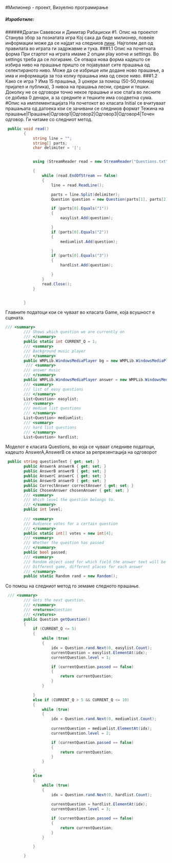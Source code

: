 #Милионер - проект, Визуелно програмирање
##### Изработиле:
######Драган Савевски и Димитар Рабаџиски
#1. Опис на проектот
Станува збор за познатата игра Кој сака да биде милионер, повеќе информации може да се најдат на следниов [линк](https://en.wikipedia.org/wiki/Millionaire). Најголем дел од правилата во играта ги задржавме и тука.
###1.1 Oпис на почетната форма
При стартот на играта имаме 2 опции play копче и settings. Во settings треба да се логираме. Се отвара нова форма кадешто се избира ниво на прашање пришто се појавуваат сите прашања од селектираното ниво. Може да се избрише или додане ново прашање, а има и информација за тоа колку прашања има од секое ниво.
###1.2 Како се игра ?
Има 15 прашања, 3 џокери за помош (50-50,повикај пријател и публика), 3 нивоа на прашања лесни, средни и тешки. Доколку не се одговори точно некое прашање и кое спаѓа во лесните се добива 0 денари, а за средните и тешките има соодветна сума.
#Опис на имплементацијата
На почетокот во класата Initial се вчитуваат прашањата од датоека кои се зачивани се следниов формат Teжина на прашање|Прашање|Одговор1|Одговор2|Oдговор3|Одговор4|Точен одговор. Ги читаме со следниот метод.
```c#
 public void read()
        {
            string line = "";
            string[] parts;
            char delimiter = '|';


            using (StreamReader read = new StreamReader("Questions.txt"))

            {   
                while (read.EndOfStream == false)
                {
                    line = read.ReadLine();

                    parts = line.Split(delimiter);
                    Question question = new Question(parts[1], parts[2], parts[3], parts[4], parts[5], parts[6]);

                    if (parts[0].Equals("1"))
                    {
                        easylist.Add(question);

                    }
                    if (parts[0].Equals("2"))
                    {
                        mediumlist.Add(question);

                    }
                    if (parts[0].Equals("3"))
                    {
                        hardlist.Add(question);

                    }
                }
                read.Close();
            }


        }
```
Главните податоци кои се чуваат во класата Game, која всушност е сцената.
```c#
/// <summary>
        /// Shows which question we are currently on
        /// </summary>
        public static int CURRENT_Q = 1;
        /// <summary>
        /// Background music player
        /// </summary>
        public WMPLib.WindowsMediaPlayer bg = new WMPLib.WindowsMediaPlayer();
         /// <summary>
        /// answer music
        /// </summary>
        public WMPLib.WindowsMediaPlayer answer = new WMPLib.WindowsMediaPlayer();
        /// <summary>
        /// list of easy questions
        /// </summary>
        List<Question> easylist;
        /// <summary>
        /// medium list questions
        /// </summary>
        List<Question> mediumlist;
        /// <summary>
        /// hard list questions
        /// </summary>
        List<Question> hardlist;
```
Моделот е класата Questions, во која се чуваат следниве податоци, кадешто AnswerA,AnswerB се класи за репрезентација на одговорот
```c#
 public string questionText { get; set; }
        public AnswerA answerA { get; set; }
        public AnswerB answerB { get; set; }
        public AnswerC answerC { get; set; }
        public AnswerD answerD { get; set; }
        public CorrectAnswer correctAnswer { get; set; }
        public ChosenAnswer chosenAnswer { get; set; }
        /// <summary>
        /// Which level the question belongs to.
        /// </summary>
        public int level;
       
        /// <summary>
        /// Audience votes for a certain question
        /// </summary>
        public static int[] votes = new int[4];
        /// <summary>
        /// Whether the question has passed
        /// </summary>
        public bool passed;
        /// <summary>
        /// Random object used for which field the answer text will be displayed on.
        /// Different game, different places for each answer
        /// </summary>
        public static Random rand = new Random();
```
Со помош на следниот метод го земаме следното прашање.
```c#
 /// <summary>
        /// Gets the next question.
        /// </summary>
        /// <returns>Question
        /// </returns>
        public Question getQuestion()
        {   
            if (CURRENT_Q <= 5)
            {
                while (true)
                {
                    idx = Question.rand.Next(0, easylist.Count);
                    currentQuestion = easylist.ElementAt(idx);
                    currentQuestion.level = 1;

                    if (currentQuestion.passed == false)
                    {
                        return currentQuestion;
                    }
                }

            }
            else if (CURRENT_Q > 5 && CURRENT_Q <= 10)
            {
                while (true)
                {
                    idx = Question.rand.Next(0, mediumlist.Count);
                    
                    currentQuestion = mediumlist.ElementAt(idx);
                    currentQuestion.level = 2;

                    if (currentQuestion.passed == false)
                    {
                        return currentQuestion;
                    }
                }

            }
            else
            {
                while (true)
                {
                    idx = Question.rand.Next(0, hardlist.Count);
                    
                    currentQuestion = hardlist.ElementAt(idx);
                    currentQuestion.level = 3;

                    if (currentQuestion.passed == false)
                    {
                        return currentQuestion;
                    }
                }

            }

        }
```
